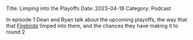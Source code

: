 Title: Limping into the Playoffs
Date: 2023-04-18
Category: Podcast

In episode 1 Dean and Ryan talk about the upcoming playoffs, the way that that [Firebirds](https://cvfirebirds.com/) limped into them, and the chances they have making it to round 2